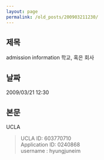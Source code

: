 ```yaml
---
layout: page
permalink: /old_posts/200903211230/
---
```


## 제목
admission information 학교, 혹은 회사

## 날짜
2009/03/21 12:30

## 본문
UCLA<blockquote><div>UCLA ID: 603770710<br/>    Application ID: 0240868</div><div>username : hyungjuneim</div><div></div></blockquote>